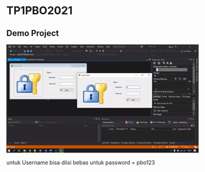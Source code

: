 # TP1PBO2021

## Demo Project

![](Demo-project.gif)

untuk Username bisa diisi bebas 
untuk password  = pbo123
